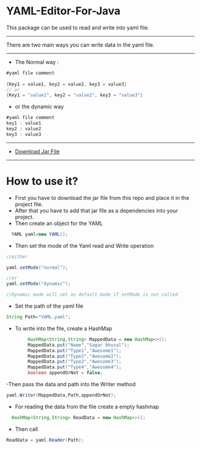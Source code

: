 # YAML-Editor-For-Java
This package can be used to read and write into yaml file.

- --
There are two main ways you can write data in the yaml file.
- --

- The Normal way :
  
```java
#yaml file comment
        
{Key1 = value1, key2 = value2, key3 = value3}
// or
{Key1 = "value1", key2 = "value2", key3 = "value3"}
```
- or the dynamic way
```java
#yaml file comment
key1 : value1
key2 : value2
key3 : value3
```

- --
- [Download Jar File ](https://github.com/sagarbhusal01/YAML-Editor-For-Java/releases)
- --

# How to use it?


- First you have to download the jar file from this repo and place it in the project file.
- After that you have to add that jar file as a dependencies into your project.
- Then create an object for the YAML

```java
  YAML yaml=new YAML();
```

- Then set the mode of the Yaml read and Write operation

```java
//either 

yaml.setMode("normal");

//or 
yaml.setMode("dynamic");

//Dynamic mode will set as default mode if setMode is not called 
```
- Set the path of the yaml file 
```java
String Path="YAML.yaml";
```
- To write into the file, create a HashMap

```java
        HashMap<String,String> MappedData = new HashMap<>();
        MappedData.put("Name","Sagar bhusal");
        MappedData.put("Type1","Awesome1");
        MappedData.put("Type2","Awesome2");
        MappedData.put("Type3","Awesome3");
        MappedData.put("Type4","Awesome4");
        boolean appendOrNot = false;
```

-Then pass the data and path into the Writer method
```java
yaml.Writer(MappedData,Path,appendOrNot);
```
- For reading the data from the file create a empty hashmap
```java
  HashMap<String,String> ReadData = new HashMap<>();
```
- Then call
```java
ReadData = yaml.Reader(Path);
```

